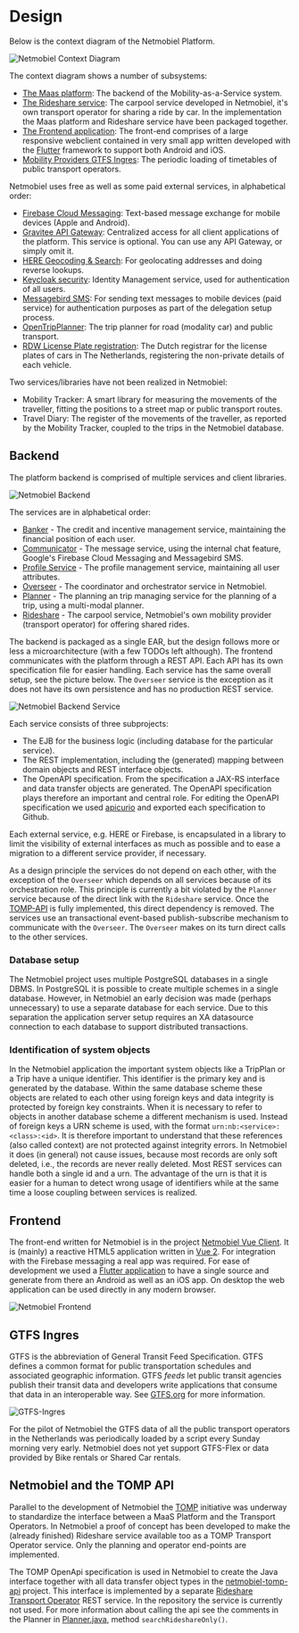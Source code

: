 # Design

Below is the context diagram of the Netmobiel Platform.

![Netmobiel Context Diagram](Netmobiel-Context-Diagram.png)

The context diagram shows a number of subsystems:
* [The Maas platform](#backend): The backend of the Mobility-as-a-Service system.
* [The Rideshare service](#backend): The carpool service developed in Netmobiel, it's own transport operator for sharing a ride by car. In the implementation the Maas platform and Rideshare service have been packaged together.
* [The Frontend application](#frontend): The front-end comprises of a large responsive webclient contained in very small app written developed with the [Flutter](https://flutter.dev/) framework to support both Android and iOS.
* [Mobility Providers GTFS Ingres](#gtfs-ingres): The periodic loading of timetables of public transport operators.

Netmobiel uses free as well as some paid external services, in alphabetical order:
* [Firebase Cloud Messaging](https://firebase.google.com/products/cloud-messaging): Text-based message exchange for mobile devices (Apple and Android).
* [Gravitee API Gateway](https://ww.gravitee.io): Centralized access for all client applications of the platform. This service is optional. You can use any API Gateway, or simply omit it.
* [HERE Geocoding & Search](https://www.here.com/platform/geocoding): For geolocating addresses and doing reverse lookups.
* [Keycloak security](https://www.keycloak.org): Identity Management service, used for authentication of all users.
* [Messagebird SMS](https://messagebird.com/): For sending text messages to mobile devices (paid service) for authentication purposes as part of the delegation setup process.
* [OpenTripPlanner](https://www.opentripplanner.org/): The trip planner for road (modality car) and public transport.
* [RDW License Plate registration](https://opendata.rdw.nl/browse?category=Voertuigen&provenance=official): The Dutch registrar for the license plates of cars in The Netherlands, registering the non-private details of each vehicle.

Two services/libraries have not been realized in Netmobiel:
* Mobility Tracker: A smart library for measuring the movements of the traveller, fitting the positions to a street map or public transport routes.
* Travel Diary: The register of the movements of the traveller, as reported by the Mobility Tracker, coupled to the trips in the Netmobiel database.

## Backend
The platform backend is comprised of multiple services and client libraries. 

![Netmobiel Backend](Netmobiel-Backend.png)

The services are in alphabetical order:
* [Banker](../netmobiel-banker-ejb/doc/design.md) - The credit and incentive management service, maintaining the financial position of each user.
* [Communicator](../netmobiel-communicator-ejb/doc/design.md) - The message service, using the internal chat feature, Google's Firebase Cloud Messaging and Messagebird SMS.
* [Profile Service](../netmobiel-profile-ejb/doc/design.md) - The profile management service, maintaining all user attributes.
* [Overseer](../netmobiel-overseer-ejb/doc/design.md) - The coordinator and orchestrator service in Netmobiel.
* [Planner](../netmobiel-planner-ejb/doc/design.md) - The planning an trip managing service for the planning of a trip, using a multi-modal planner.
* [Rideshare](../netmobiel-rideshare-ejb/doc/design.md) - The carpool service, Netmobiel's own mobility provider (transport operator) for offering shared rides.

The backend is packaged as a single EAR, but the design follows more or less a microarchitecture (with a few TODOs left although). The frontend communicates with the platform through a REST API. Each API has its own specification file for easier handling. Each service has the same overall setup, see the picture below. The `Overseer` service is the exception as it does not have its own persistence and has no production REST service.

![Netmobiel Backend Service](Netmobiel-Backend-Service.png) 

Each service consists of three subprojects: 
 * The EJB for the business logic (including database for the particular service).
 * The REST implementation, including the (generated) mapping between domain objects and REST interface objects.
 * The OpenAPI specification. From the specification a JAX-RS interface and data transfer objects are generated. The OpenAPI specification plays therefore an important and central role.
   For editing the OpenAPI specification we used [apicurio](https://www.apicur.io/studio/) and exported each specification to Github.
 
Each external service, e.g. HERE or Firebase, is encapsulated in a library to limit the visibility of external interfaces as much as possible and to ease a migration to a different service provider, if necessary.

As a design principle the services do not depend on each other, with the exception of the `Overseer` which depends on all services because of its orchestration role. This principle is currently a bit violated by the `Planner` service because of the direct link with the `Rideshare` service. Once the [TOMP-API](#netmobiel-and-the-tomp-api) is fully implemented, this direct dependency is removed. The services use an transactional event-based publish-subscribe mechanism to communicate with the `Overseer`. The `Overseer` makes on its turn direct calls to the other services.

### Database setup
The Netmobiel project uses multiple PostgreSQL databases in a single DBMS. In PostgreSQL it is possible to create multiple schemes in a single database. However, in Netmobiel an early decision was made (perhaps unnecessary) to use a separate database for each service. Due to this separation the application server setup requires an XA datasource connection to each database to support distributed transactions. 

### Identification of system objects
In the Netmobiel application the important system objects like a TripPlan or a Trip have a unique identifier. This identifier is the primary key and is generated by the database. Within the same database scheme these objects are related to each other using foreign keys and data integrity is protected by foreign key constraints. When it is necessary to refer to objects in another database scheme a different mechanism is used. Instead of foreign keys a URN scheme is used, with the format `urn:nb:<service>:<class>:<id>`. It is therefore important to understand that these references (also called context) are not protected against integrity errors. In Netmobiel it does (in general) not cause issues, because most records are only soft deleted, i.e., the records are never really deleted. Most REST services can handle both a single id and a urn. The advantage of the urn is that it is easier for a human to detect wrong usage of identifiers while at the same time a loose coupling between services is realized. 

## Frontend
The front-end written for Netmobiel is in the project [Netmobiel Vue Client](../../netmobiel-vue-client/README.md). It is (mainly) a reactive HTML5 application written in [Vue 2](https://v2.vuejs.org/). For integration with the Firebase messaging a real app was required. For ease of development we used a [Flutter application](../../netmobiel-flutter-client/README.md) to have a single source and generate from there an Android as well as an iOS app. On desktop the web application can be used directly in any modern browser.

![Netmobiel Frontend](Netmobiel-Frontend.png) 

## GTFS Ingres
GTFS is the abbreviation of General Transit Feed Specification. GTFS defines a common format for public transportation schedules and associated geographic information. GTFS *feeds* let public transit agencies publish their transit data and developers write applications that consume that data in an interoperable way. See [GTFS.org](https://gtfs.org/) for more information.

![GTFS-Ingres](GTFS-Ingres.png) 

For the pilot of Netmobiel the GTFS data of all the public transport operators in the Netherlands was periodically loaded by a script every Sunday morning very early. Netmobiel does not yet support GTFS-Flex or data provided by Bike rentals or Shared Car rentals.

## Netmobiel and the TOMP API
Parallel to the development of Netmobiel the [TOMP](https://github.com/TOMP-WG/TOMP-API) initiative was underway to standardize the interface between a MaaS Platform and the Transport Operators. In Netmobiel a proof of concept has been developed to make the (already finished) Rideshare service available too as a TOMP Transport Operator service. Only the planning and operator end-points are implemented.

The TOMP OpenApi specification is used in Netmobiel to create the Java interface together with all data transfer object types in the [netmobiel-tomp-api](../netmobiel-tomp-api) project. This interface is implemented by a separate [Rideshare Transport Operator](../netmobiel-rideshare-to) REST service. In the repository the service is currently not used. For more information about calling the api see the comments in the Planner in [Planner.java](../netmobiel-planner-ejb/src/main/java/eu/netmobiel/planner/service/Planner.java), method `searchRideshareOnly()`.

